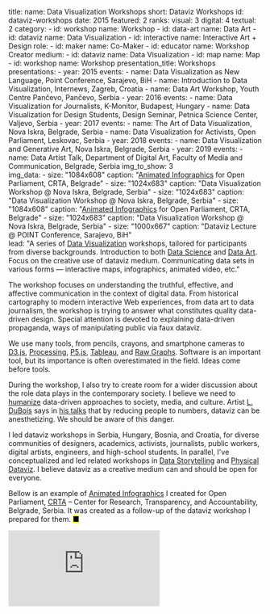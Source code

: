 title: 
    name: Data Visualization Workshops
    short: Dataviz Workshops
id: dataviz-workshops
date: 2015
featured: 2
ranks:
    visual: 3
    digital: 4
    textual: 2
category: 
    - id: workshop
      name: Workshop
    - id: data-art
      name: Data Art
    - id: dataviz
      name: Data Visualization
    - id: interactive
      name: Interactive Art + Design
role:
    - id: maker
      name: Co-Maker
    - id: educator
      name: Workshop Creator
medium:
    - id: dataviz
      name: Data Visualization
    - id: map
      name: Map
    - id: workshop
      name: Workshop
presentation_title: Workshops
presentations:
    - year: 2015
      events:
        - name: <span class='italic-style'>Data Visualization as New Language</span>, Point Conference, Sarajevo, BiH
        - name: <span class='italic-style'>Introduction to Data Visualization</span>, Internews, Zagreb, Croatia
        - name: <span class='italic-style'>Data Art Workshop</span>, Youth Centre Pančevo, Pančevo, Serbia
    - year: 2016
      events:
        - name: <span class='italic-style'>Data Visualization for Journalists</span>, K-Monitor, Budapest, Hungary
        - name: <span class='italic-style'>Data Visualization for Design Students</span>, Design Seminar, Petnica Science Center, Valjevo, Serbia
    - year: 2017
      events:
        - name: <span class='italic-style'>The Art of Data Visualization</span>, Nova Iskra, Belgrade, Serbia
        - name: <span class='italic-style'>Data Visualization for Activists</span>, Open Parliament, Leskovac, Serbia
    - year: 2018
      events:
        - name: <span class='italic-style'>Data Visualization and Generative Art</span>, Nova Iskra, Belgrade, Serbia
    - year: 2019
      events:
        - name: <span class='italic-style'>Data Artist Talk</span>, Department of Digital Art, Faculty of Media and Communication, Belgrade, Serbia
img_to_show: 3       
img_data:
    - size: "1084x608"
      caption: "<a href='https://www.youtube.com/watch?v=pYyaMJ2aN2o' target='_blank'>Animated Infographics</a> for Open Parliament, CRTA, Belgrade"
    - size: "1024x683"
      caption: "Data Visualization Workshop @ Nova Iskra, Belgrade, Serbia"
    - size: "1024x683"
      caption: "Data Visualization Workshop @ Nova Iskra, Belgrade, Serbia"
    - size: "1084x608"
      caption: "<a href='https://www.youtube.com/watch?v=pYyaMJ2aN2o' target='_blank'>Animated Infographics</a> for Open Parliament, CRTA, Belgrade"
    - size: "1024x683"
      caption: "Data Visualization Workshop @ Nova Iskra, Belgrade, Serbia"
    - size: "1000x667"
      caption: "Dataviz Lecture @ POINT Conference, Sarajevo, BiH"    
lead: "A series of <a href='/work/projects/category/dataviz'>Data Visualization</a> workshops, tailored for participants from diverse backgrounds. Introduction to both <a href='https://en.wikipedia.org/wiki/Data_science' target='_blank'>Data Science</a> and <a href='/work/projects/category/data-art'>Data Art</a>. Focus on the creative use of dataviz medium. Communicating data sets in various forms — interactive maps, infographics, animated video, etc."

The workshop focuses on understanding the truthful, effective, and affective communication in the context of digital data. From historical cartography to modern interactive Web experiences, from data art to data journalism, the workshop is trying to answer what constitutes quality data-driven design. Special attention is devoted to explaining data-driven propaganda, ways of manipulating public via faux dataviz.

We use many tools, from pencils, crayons, and smartphone cameras to <a href='https://d3js.org/' target='_blank'>D3.js</a>, <a href='https://processing.org/' target='_blank'>Processing</a>, <a href='https://p5js.org/' target='_blank'>P5.js</a>, <a href='https://www.tableau.com/' target='_blank'>Tableau</a>, and <a href='https://rawgraphs.io/' target='_blank'>Raw Graphs</a>. Software is an important tool, but its importance is often overestimated in the field. Ideas come before tools.

During the workshop, I also try to create room for a wider discussion about the role data plays in the contemporary society. I believe we need to <a href='http://giorgialupi.com/data-humanism-my-manifesto-for-a-new-data-wold' target='_blank'>humanize</a> data-driven approaches to society, media, and culture. Artist <a href='http://lukedubois.com/' target='_blank'>L. DuBois</a> says in <a href='https://www.ted.com/talks/r_luke_dubois_insightful_human_portraits_made_from_data' target='_blank'>his talks</a> that by reducing people to numbers, dataviz can be anesthetizing. We should be aware of this danger.

I led dataviz workshops in Serbia, Hungary, Bosnia, and Croatia, for diverse communities of designers, academics, activists, journalists, public workers, digital artists, engineers, and high-school students. In parallel, I've conceptualized and led related workshops in <a href='/work/projects/data-storytelling-workshops'>Data Storytelling</a> and <a href='/work/projects/physical-dataviz-workshops'>Physical Dataviz</a>. I believe dataviz as a creative medium can and should be open for everyone.  

Bellow is an example of <a href='https://www.youtube.com/watch?v=pYyaMJ2aN2o' target='_blank'>Animated Infographics</a> I created for Open Parliament, <a href='https://crta.rs/en/' target='_blank'>CRTA</a> – Center for Research, Transparency, and Accountability, Belgrade, Serbia. It was created as a follow-up of the dataviz workshop I prepared for them. <mark>&#9632;</mark>

<iframe src="https://www.youtube.com/embed/pYyaMJ2aN2o?rel=0&amp;fs=0&amp;controls=0" frameborder="0" allow="accelerometer; autoplay; picture-in-picture" allowfullscreen></iframe>